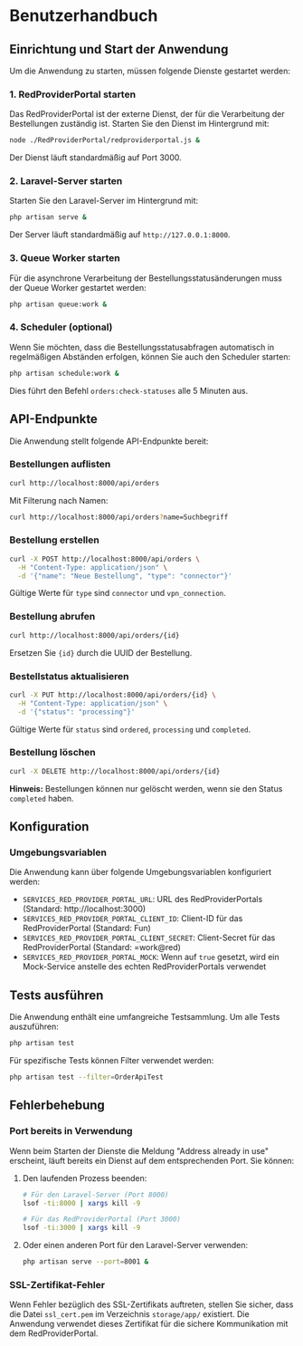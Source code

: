 # Benutzerhandbuch

## Einrichtung und Start der Anwendung

Um die Anwendung zu starten, müssen folgende Dienste gestartet werden:

### 1. RedProviderPortal starten

Das RedProviderPortal ist der externe Dienst, der für die Verarbeitung der Bestellungen zuständig ist. 
Starten Sie den Dienst im Hintergrund mit:

```bash
node ./RedProviderPortal/redproviderportal.js &
```

Der Dienst läuft standardmäßig auf Port 3000.

### 2. Laravel-Server starten

Starten Sie den Laravel-Server im Hintergrund mit:

```bash
php artisan serve &
```

Der Server läuft standardmäßig auf `http://127.0.0.1:8000`.

### 3. Queue Worker starten

Für die asynchrone Verarbeitung der Bestellungsstatusänderungen muss der Queue Worker gestartet werden:

```bash
php artisan queue:work &
```

### 4. Scheduler (optional)

Wenn Sie möchten, dass die Bestellungsstatusabfragen automatisch in regelmäßigen Abständen erfolgen, können Sie auch den Scheduler starten:

```bash
php artisan schedule:work &
```

Dies führt den Befehl `orders:check-statuses` alle 5 Minuten aus.

## API-Endpunkte

Die Anwendung stellt folgende API-Endpunkte bereit:

### Bestellungen auflisten

```bash
curl http://localhost:8000/api/orders
```

Mit Filterung nach Namen:

```bash
curl http://localhost:8000/api/orders?name=Suchbegriff
```

### Bestellung erstellen

```bash
curl -X POST http://localhost:8000/api/orders \
  -H "Content-Type: application/json" \
  -d '{"name": "Neue Bestellung", "type": "connector"}'
```

Gültige Werte für `type` sind `connector` und `vpn_connection`.

### Bestellung abrufen

```bash
curl http://localhost:8000/api/orders/{id}
```

Ersetzen Sie `{id}` durch die UUID der Bestellung.

### Bestellstatus aktualisieren

```bash
curl -X PUT http://localhost:8000/api/orders/{id} \
  -H "Content-Type: application/json" \
  -d '{"status": "processing"}'
```

Gültige Werte für `status` sind `ordered`, `processing` und `completed`.

### Bestellung löschen

```bash
curl -X DELETE http://localhost:8000/api/orders/{id}
```

**Hinweis:** Bestellungen können nur gelöscht werden, wenn sie den Status `completed` haben.

## Konfiguration

### Umgebungsvariablen

Die Anwendung kann über folgende Umgebungsvariablen konfiguriert werden:

- `SERVICES_RED_PROVIDER_PORTAL_URL`: URL des RedProviderPortals (Standard: http://localhost:3000)
- `SERVICES_RED_PROVIDER_PORTAL_CLIENT_ID`: Client-ID für das RedProviderPortal (Standard: Fun)
- `SERVICES_RED_PROVIDER_PORTAL_CLIENT_SECRET`: Client-Secret für das RedProviderPortal (Standard: =work@red)
- `SERVICES_RED_PROVIDER_PORTAL_MOCK`: Wenn auf `true` gesetzt, wird ein Mock-Service anstelle des echten RedProviderPortals verwendet

## Tests ausführen

Die Anwendung enthält eine umfangreiche Testsammlung. Um alle Tests auszuführen:

```bash
php artisan test
```

Für spezifische Tests können Filter verwendet werden:

```bash
php artisan test --filter=OrderApiTest
```

## Fehlerbehebung

### Port bereits in Verwendung

Wenn beim Starten der Dienste die Meldung "Address already in use" erscheint, läuft bereits ein Dienst auf dem entsprechenden Port. Sie können:

1. Den laufenden Prozess beenden:
   ```bash
   # Für den Laravel-Server (Port 8000)
   lsof -ti:8000 | xargs kill -9
   
   # Für das RedProviderPortal (Port 3000)
   lsof -ti:3000 | xargs kill -9
   ```

2. Oder einen anderen Port für den Laravel-Server verwenden:
   ```bash
   php artisan serve --port=8001 &
   ```

### SSL-Zertifikat-Fehler

Wenn Fehler bezüglich des SSL-Zertifikats auftreten, stellen Sie sicher, dass die Datei `ssl_cert.pem` im Verzeichnis `storage/app/` existiert. Die Anwendung verwendet dieses Zertifikat für die sichere Kommunikation mit dem RedProviderPortal. 